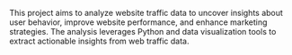 This project aims to analyze website traffic data to uncover insights about user behavior, improve website performance, and enhance marketing strategies. The analysis leverages Python and data visualization tools to extract actionable insights from web traffic data.
